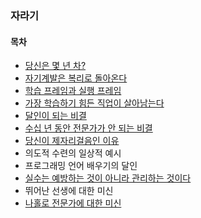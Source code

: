 ### 자라기

#### 목차
- [당신은 몇 년 차?](당신은_몇_년_차.md)
- [자기계발은 복리로 돌아온다](자기계발은_복리로_돌아온다.md)
- [학습 프레임과 실행 프레임](학습_프레임과_실행_프레임.md)
- [가장 학습하기 힘든 직업이 살아남는다](가장_학습하기_힘든_직업이_살아남는다.md)
- [달인이 되는 비결](달인이_되는_비결.md)
- [수십 년 동안 전문가가 안 되는 비결](수십_년_동안_전문가가_안_되는_비결.md)
- [당신이 제자리걸음인 이유](당신이_제자리걸음인_이유.md)
- 의도적 수련의 일상적 예시
- 프로그래밍 언어 배우기의 달인
- [실수는 예방하는 것이 아니라 관리하는 것이다](실수는_예방하는_것이_아니라_관리하는_것이다.md)
- 뛰어난 선생에 대한 미신
- [나홀로 전문가에 대한 미신](나홀로_전문가에_대한_미신.md)
